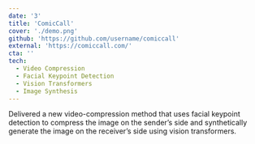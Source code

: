 ```yaml
---
date: '3'
title: 'ComicCall'
cover: './demo.png'
github: 'https://github.com/username/comiccall'
external: 'https://comiccall.com/'
cta: ''
tech:
  - Video Compression
  - Facial Keypoint Detection
  - Vision Transformers
  - Image Synthesis
---
```


Delivered a new video-compression method that uses facial keypoint detection to compress the image on the sender’s side and synthetically generate the image on the receiver’s side using vision transformers.
